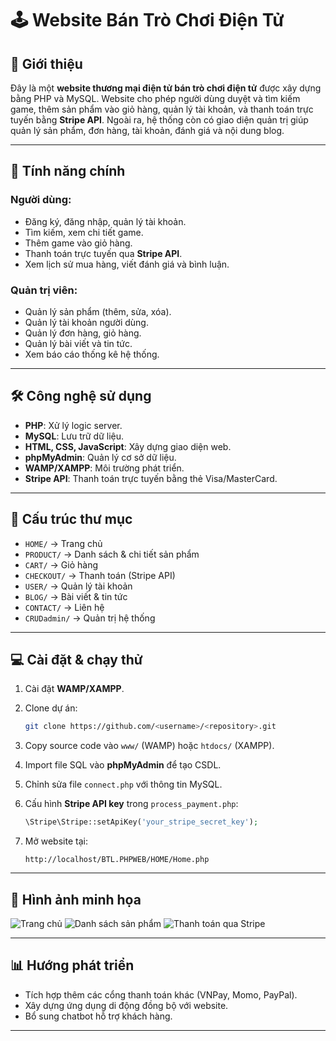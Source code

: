 

# 🕹️ Website Bán Trò Chơi Điện Tử

## 📖 Giới thiệu

Đây là một **website thương mại điện tử bán trò chơi điện tử** được xây dựng bằng PHP và MySQL.
Website cho phép người dùng duyệt và tìm kiếm game, thêm sản phẩm vào giỏ hàng, quản lý tài khoản, và thanh toán trực tuyến bằng **Stripe API**.
Ngoài ra, hệ thống còn có giao diện quản trị giúp quản lý sản phẩm, đơn hàng, tài khoản, đánh giá và nội dung blog.

---

## 🚀 Tính năng chính

### Người dùng:

* Đăng ký, đăng nhập, quản lý tài khoản.
* Tìm kiếm, xem chi tiết game.
* Thêm game vào giỏ hàng.
* Thanh toán trực tuyến qua **Stripe API**.
* Xem lịch sử mua hàng, viết đánh giá và bình luận.

### Quản trị viên:

* Quản lý sản phẩm (thêm, sửa, xóa).
* Quản lý tài khoản người dùng.
* Quản lý đơn hàng, giỏ hàng.
* Quản lý bài viết và tin tức.
* Xem báo cáo thống kê hệ thống.

---

## 🛠️ Công nghệ sử dụng

* **PHP**: Xử lý logic server.
* **MySQL**: Lưu trữ dữ liệu.
* **HTML, CSS, JavaScript**: Xây dựng giao diện web.
* **phpMyAdmin**: Quản lý cơ sở dữ liệu.
* **WAMP/XAMPP**: Môi trường phát triển.
* **Stripe API**: Thanh toán trực tuyến bằng thẻ Visa/MasterCard.

---

## 📂 Cấu trúc thư mục

* `HOME/` → Trang chủ
* `PRODUCT/` → Danh sách & chi tiết sản phẩm
* `CART/` → Giỏ hàng
* `CHECKOUT/` → Thanh toán (Stripe API)
* `USER/` → Quản lý tài khoản
* `BLOG/` → Bài viết & tin tức
* `CONTACT/` → Liên hệ
* `CRUDadmin/` → Quản trị hệ thống

---

## 💻 Cài đặt & chạy thử

1. Cài đặt **WAMP/XAMPP**.
2. Clone dự án:

   ```bash
   git clone https://github.com/<username>/<repository>.git
   ```
3. Copy source code vào `www/` (WAMP) hoặc `htdocs/` (XAMPP).
4. Import file SQL vào **phpMyAdmin** để tạo CSDL.
5. Chỉnh sửa file `connect.php` với thông tin MySQL.
6. Cấu hình **Stripe API key** trong `process_payment.php`:

   ```php
   \Stripe\Stripe::setApiKey('your_stripe_secret_key');
   ```
7. Mở website tại:

   ```
   http://localhost/BTL.PHPWEB/HOME/Home.php
   ```

---

## 📸 Hình ảnh minh họa

![Trang chủ](Picture1.png)
![Danh sách sản phẩm](Picture2.png)
![Thanh toán qua Stripe](Picture3.png)

---

## 📊 Hướng phát triển

* Tích hợp thêm các cổng thanh toán khác (VNPay, Momo, PayPal).
* Xây dựng ứng dụng di động đồng bộ với website.
* Bổ sung chatbot hỗ trợ khách hàng.

---

